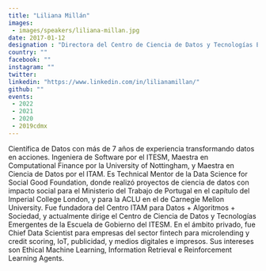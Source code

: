 ```yaml
---
title: "Liliana Millán"
images:
 - images/speakers/liliana-millan.jpg
date: 2017-01-12
designation : "Directora del Centro de Ciencia de Datos y Tecnologías Emergentes de la Escuela de Gobierno del ITESM"
country: ""
facebook: ""
instagram: ""
twitter: 
linkedin: "https://www.linkedin.com/in/lilianamillan/"
github: ""
events:
 - 2022
 - 2021
 - 2020
 - 2019cdmx
---
```


Científica de Datos con más de 7 años de experiencia transformando datos en acciones. Ingeniera de Software por el ITESM, Maestra en Computational Finance por la University of Nottingham, y Maestra en Ciencia de Datos por el ITAM. Es Technical Mentor de la Data Science for Social Good Foundation, donde realizó proyectos de ciencia de datos con impacto social para el Ministerio del Trabajo de Portugal en el capítulo del Imperial College London, y para la ACLU en el de Carnegie Mellon University. Fue fundadora del Centro ITAM para Datos + Algoritmos + Sociedad, y actualmente dirige el Centro de Ciencia de Datos y Tecnologías Emergentes de la Escuela de Gobierno del ITESM. En el ámbito privado, fue Chief Data Scientist para empresas del sector fintech para microlending y credit scoring, IoT, publicidad, y medios digitales e impresos. Sus intereses son Ethical Machine Learning, Information Retrieval e Reinforcement Learning Agents.